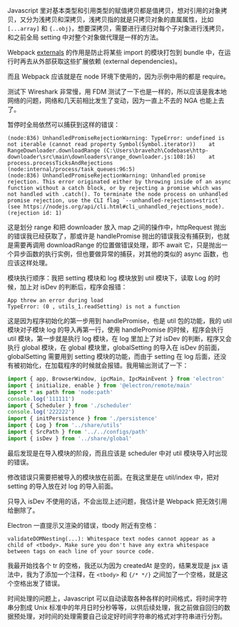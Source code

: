 Javascript 里对基本类型和引用类型的赋值拷贝都是值拷贝，想对引用的对象拷贝，又分为浅拷贝和深拷贝，浅拷贝指的就是只拷贝对象的直属属性，比如  `[...array]` 和 `{..obj}`，想要深拷贝，需要进行递归对每个子对象进行浅拷贝，和之前全局 setting 中对整个对象做代理是一样的方法。

Webpack [externals](https://webpack.docschina.org/configuration/externals/) 的作用是防止将某些 import 的模块打包到 bundle 中，在运行时再去从外部获取这些扩展依赖 (external dependencies)。

而且 Webpack 应该就是在 node 环境下使用的，因为示例中用的都是 require。

测试下 Wireshark 非常慢，用 FDM 测试了一下也是一样的，所以应该是我本地网络的问题，网络和几天前相比发生了变动，因为一直上不去的 NGA 也能上去了。

暂停时全局依然可以捕获到这样的错误：

```error
(node:836) UnhandledPromiseRejectionWarning: TypeError: undefined is not iterable (cannot read property Symbol(Symbol.iterator))    at RangeDownloader.downloadRange (C:\Users\bravehzh\Codebase\http-downloader\src\main\downloaders\range_downloader.js:108:16)    at process.processTicksAndRejections (node:internal/process/task_queues:96:5)
(node:836) UnhandledPromiseRejectionWarning: Unhandled promise rejection. This error originated either by throwing inside of an async function without a catch block, or by rejecting a promise which was not handled with .catch(). To terminate the node process on unhandled promise rejection, use the CLI flag `--unhandled-rejections=strict` (see https://nodejs.org/api/cli.html#cli_unhandled_rejections_mode). (rejection id: 1)
```

这是划分 range 和把 downloader 放入 map 之间的操作中，httpRequest 抛出的错误我已经获取了，那或许是 handlePromise 抛出的错误我没有捕获到，也就是需要再调用 downloadRange 的位置做错误处理，即不 await 它，只是抛出一个异步函数的执行实例，但也要做异常的捕获，对其他的类似的 async 函数，也应该这样处理。

模块执行顺序：我把 setting 模块和 log 模块放到 util 模块下，读取 Log 的时候，加上对 isDev 的判断后，程序会报错：

```error
App threw an error during load
TypeError: (0 , utils_1.readSetting) is not a function
```

这是因为程序初始化的第一步用到 handlePromise，也是 util 包的功能，我的 util 模块对子模块 log 的导入再第一行，使用 handlePromise 的时候，程序会执行 util 模块，第一步就是执行 log 模块，在 log 里加上了对 isDev 的判断，程序又会执行 global 模块，在 global 模块里，globalSetting 的导入在 isDev 的前面，globalSetting 需要用到 setting 模块的功能，而由于 setting 在 log 后面，还没有被初始化，在加载程序的时候就会报错。我用输出测试了一下：

```javascript
import { app, BrowserWindow, ipcMain, IpcMainEvent } from 'electron'
import { initialize, enable } from '@electron/remote/main'
import * as path from 'node:path'
console.log('111111')
import { Scheduler } from './scheduler'
console.log('222222')
import { initPersistence } from './persistence'
import { Log } from '../share/utils'
import { SrcPath } from '../../configs/path'
import { isDev } from '../share/global'
```

最后发现是在导入模块的阶段，而且应该是 scheduler 中对 util 模块导入时出现的错误。

修改错误只需要把被导入的模块放在前面。在我这里是在 util/index 中，把对 setting 的导入放在对 log 的导入前面。

只导入 isDev 不使用的话，不会出现上述问题，我估计是 Webpack 把无效引用给删除了。

Electron 一直提示又渲染的错误，tbody 附近有空格：

```error
validateDOMNesting(...): Whitespace text nodes cannot appear as a child of <tbody>. Make sure you don't have any extra whitespace between tags on each line of your source code.
```

我最开始找各个 tr 的空格，我还以为因为 createdAt 是空的，结果发现是 jsx 语法中，我为了添加一个注释，在 `<tbody>` 和 `{/* */}` 之间加了一个空格，就是这个空格出发了错误。

时间处理的问题上，Javascript 可以自动读取各种各样的时间格式，将时间字符串分割成 Unix 标准中的年月日时分秒等等，以供后续处理，我之前做自回归的数据预处理，对时间的处理需要自己设定好时间字符串的格式对字符串进行分割。

